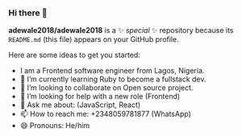 ### Hi there 👋


**adewale2018/adewale2018** is a ✨ _special_ ✨ repository because its `README.md` (this file) appears on your GitHub profile.

Here are some ideas to get you started:
- I am a Frontend software engineer from Lagos, Nigeria.
- 🌱 I’m currently learning Ruby to become a fullstack dev.
- 👯 I’m looking to collaborate on Open source project.
- 🤔 I’m looking for help with a new role (Frontend)
- 💬 Ask me about: (JavaScript, React)
- 📫 How to reach me: +2348059781877 (WhatsApp)
- 😄 Pronouns: He/him
